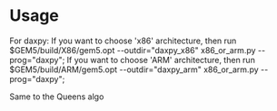 # Usage
For daxpy:
If you want to choose 'x86' architecture, then run $GEM5/build/X86/gem5.opt --outdir="daxpy_x86" x86_or_arm.py --prog="daxpy";
If you want to choose 'ARM' architecture, then run $GEM5/build/ARM/gem5.opt --outdir="daxpy_arm" x86_or_arm.py --prog="daxpy";

Same to the Queens algo
